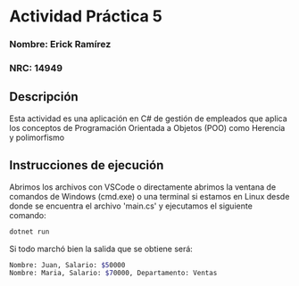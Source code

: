 # Actividad Práctica 5 

### Nombre: Erick Ramírez
### NRC: 14949 
## Descripción
Esta actividad es una aplicación en C# de gestión de empleados que aplica los conceptos de Programación Orientada a Objetos (POO) como Herencia y polimorfismo

## Instrucciones de ejecución
Abrimos los archivos con VSCode o directamente abrimos la ventana de comandos de Windows (cmd.exe) o una terminal si estamos en Linux desde donde se encuentra el archivo 'main.cs' y ejecutamos el siguiente comando:
```bash
dotnet run
```
Si todo marchó bien la salida que se obtiene será:
```bash
Nombre: Juan, Salario: $50000
Nombre: Maria, Salario: $70000, Departamento: Ventas
```